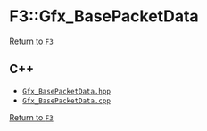 # F3::Gfx_BasePacketData

[Return to `F3`](/docs/F3.md)

## C++

- [`Gfx_BasePacketData.hpp`](/c++/include/Gfx_BasePacketData.hpp)
- [`Gfx_BasePacketData.cpp`](/c++/source/Gfx_BasePacketData.cpp)

[Return to `F3`](/docs/F3.md)